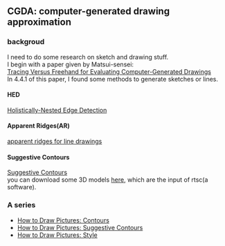 CGDA: computer-generated drawing approximation
---

### backgroud  
I need to do some research on sketch and drawing stuff.  
I begin with a paper given by Matsui-sensei:  
[Tracing Versus Freehand for Evaluating Computer-Generated Drawings](http://tracer.cs.yale.edu:8000/tracing-vs-freehand/)  
In 4.4.1 of this paper, I found some methods to generate sketches or lines.  

#### HED  
[Holistically-Nested Edge Detection](https://paperswithcode.com/paper/holistically-nested-edge-detection)  

#### Apparent Ridges(AR)
[apparent ridges for line drawings](https://people.csail.mit.edu/tjudd/apparentridges.html)  

#### Suggestive Contours  
[Suggestive Contours](https://gfx.cs.princeton.edu/proj/sugcon/)  
you can download some 3D models [here](https://gfx.cs.princeton.edu/proj/sugcon/models/), which are the input of rtsc(a software).

### A series
  - [How to Draw Pictures: Contours](https://medium.com/@aaronhertzmann/how-to-draw-pictures-contours-f3f345ed6a22)
  - [How to Draw Pictures: Suggestive Contours](https://medium.com/@aaronhertzmann/how-to-draw-pictures-suggestive-contours-b6f2557804b9)
  - [How to Draw Pictures: Style](https://medium.com/@aaronhertzmann/how-to-draw-pictures-style-7eeb86cc7bd5)  


